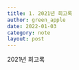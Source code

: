 ```yaml
---
title: 1. 2021년 회고록
author: green_apple
date: 2022-01-03
category: note
layout: post
---
```


2021년 회고록

